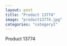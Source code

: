 ```yaml
---
layout: post
title: "Product 13774"
image: "product13774.jpg"
categories: "category1"
---
```

Product 13774
